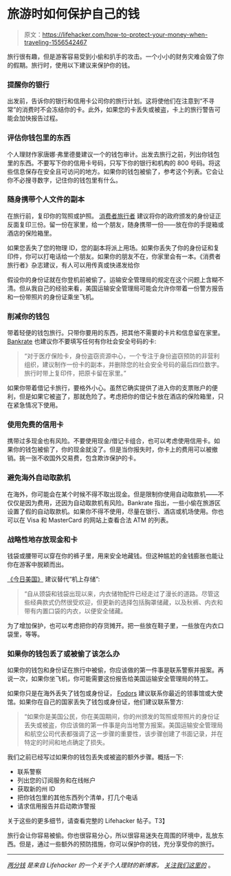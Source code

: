 # 旅游时如何保护自己的钱

> 原文：<https://lifehacker.com/how-to-protect-your-money-when-traveling-1556542467>

旅行很有趣，但是游客容易受到小偷和扒手的攻击。一个小小的财务灾难会毁了你的假期。旅行时，使用以下建议来保护你的钱。



### 提醒你的银行

出发前，告诉你的银行和信用卡公司你的旅行计划。这将使他们在注意到“不寻常”的消费时不会冻结你的卡。此外，如果您的卡丢失或被盗，卡上的旅行警告可能会加快报告过程。

### 评估你钱包里的东西

个人理财作家唐娜·弗里德曼建议一个的钱包审计。出发去旅行之前，列出你钱包里的东西。不要写下你的信用卡号码，只写下你的银行和机构的 800 号码。将这些信息保存在安全且可访问的地方。如果你的钱包被偷了，参考这个列表。它会让你不必搜寻数字，记住你的钱包里有什么。

### 随身携带个人文件的副本

在旅行前，复印你的驾照或护照。 [消费者旅行者](http://www.consumertraveler.com/columns/oh-my-i-lost-my-id-how-am-i-going-to-get-home/) 建议将你的政府颁发的身份证正反面复印三份。留一份在家里，给一个朋友，随身携带一份——放在你的手提箱或酒店的保险箱里。

如果您丢失了您的物理 ID，您的副本将派上用场。如果你丢失了你的身份证和复印件，你可以打电话给一个朋友。如果你的朋友不在，你家里会有一本。《消费者旅行者》杂志建议，有人可以用传真或快递发给你

假设你的身份证就在你登机前被偷了。运输安全管理局的规定在这个问题上含糊不清。但从我自己的经验来看，美国运输安全管理局可能会允许你带着一份警方报告和一份带照片的身份证乘坐飞机。

### 削减你的钱包

带着轻便的钱包旅行。只带你要用的东西，把其他不需要的卡片和信息留在家里。 [Bankrate](http://www.bankrate.com/finance/personal-finance/15-ways-to-protect-your-money-on-vacation-1.aspx) 也建议你不要填写任何有你社会安全号码的卡:

> “对于医疗保险卡，身份盗窃资源中心，一个专注于身份盗窃预防的非营利组织，建议制作一份卡的副本，并删除您的社会安全号码的最后四位数字。旅行时带上复印件，把原卡留在家里。”

如果你带着借记卡旅行，要格外小心。虽然它确实提供了进入你的支票账户的便利，但是如果它被盗了，那就危险了。考虑把你的借记卡放在酒店的保险箱里，只在紧急情况下使用。

### 使用免费的信用卡

携带过多现金也有风险。不要使用现金/借记卡组合，也可以考虑使用信用卡。如果你的钱包被偷了，你的现金就没了。但是当你报失时，你卡上的费用可以被撤销。挑一张不收国外交易费，包含欺诈保护的卡。

### 避免海外自动取款机

在海外，你可能会在某个时候不得不取出现金。但是限制你使用自动取款机——不仅仅是因为费用，还因为自动取款机有风险。Bankrate 指出，一些小偷在旅游区设置了假的自动取款机。如果你不得不使用，尽量在银行、酒店或机场使用。你也可以在 Visa 和 MasterCard 的网站上查看合法 ATM 的列表。

### 战略性地存放现金和卡

钱袋或腰带可以穿在你的裤子里，用来安全地藏钱。但这种尴尬的金钱膨胀也能让你在游客中脱颖而出。

[《今日美国》](http://www.usatoday.com/story/travel/advice/2013/01/16/best-ways-to-carry-money-while-traveling/1839433/) 建议替代“机上存储”:

> “自从颈袋和钱袋出现以来，内衣储物配件已经走过了漫长的道路。尽管这些经典款式仍然很受欢迎，但更新的选择包括胸罩储藏，以及秋裤、内衣和带有内置口袋的内衣，以便安全储藏。

为了增加保护，也可以考虑把你的存货摊开。把一些放在鞋子里，一些放在内衣口袋里，等等。

### 如果你的钱包丢了或被偷了该怎么办

如果你的钱包和身份证在旅行中被偷，你应该做的第一件事是联系警察并报案。再说一次，如果你坐飞机，你可能需要这份报告给美国运输安全管理局的特工。

如果你只是在海外丢失了钱包或身份证， [Fodors](http://www.fodors.com/news/story_928.html) 建议联系你最近的领事馆或大使馆。如果你在自己的国家丢失了钱包或身份证，他们建议联系警方:

> “如果你是美国公民，你在美国期间，你的州颁发的驾照或带照片的身份证丢失或被盗，你应该做的第一件事是向当地警方报案。美国运输安全管理局和航空公司代表都强调了这一步骤的重要性，该步骤创建了书面记录，并在特定的时间和地点确定了损失。

我们之前已经写过如果你的钱包丢失或被盗的额外步骤。概括一下:

*   联系警察
*   列出您的订阅服务和在线帐户
*   获取新的州 ID
*   把你钱包里的其他东西列个清单，打几个电话
*   请求信用报告并启动欺诈警报

关于这些的更多细节，请查看完整的 Lifehacker 帖子。T3】

旅行会让你容易被偷。你也很容易分心，所以很容易迷失在周围的环境中，乱放东西。但是，通过一些额外的预防措施，你可以保护你的钱，充分享受你的旅行。

* * *

[*两分钱*](http://twocents.lifehacker.com/) *是来自 Lifehacker 的一个关于个人理财的新博客。* [*关注我们这里的*](https://twitter.com/TwoCentsLH) 。